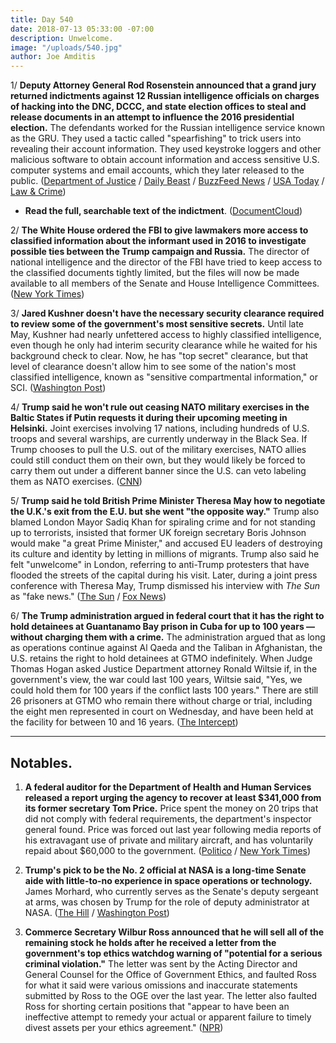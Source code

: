 ```yaml
---
title: Day 540
date: 2018-07-13 05:33:00 -07:00
description: Unwelcome.
image: "/uploads/540.jpg"
author: Joe Amditis
---
```


1/ **Deputy Attorney General Rod Rosenstein announced that a grand jury returned indictments against 12 Russian intelligence officials on charges of hacking into the DNC, DCCC, and state election offices to steal and release documents in an attempt to influence the 2016 presidential election.** The defendants worked for the Russian intelligence service known as the GRU. They used a tactic called "spearfishing" to trick users into revealing their account information. They used keystroke loggers and other malicious software to obtain account information and access sensitive U.S. computer systems and email accounts, which they later released to the public. ([Department of Justice](https://www.justice.gov/live) / [Daily Beast](https://www.thedailybeast.com/exclusive-lone-dnc-hacker-guccifer-20-slipped-up-and-revealed-he-was-a-russian-intelligence-officer) / [BuzzFeed News](https://www.buzzfeed.com/zoetillman/russian-intelligence-officers-have-been-indicted-for?utm_term=.fhew75WlmW#.whW17PDzlD) / [USA Today](https://www.usatoday.com/story/news/politics/2018/07/13/russia-investigation-12-russian-nationals-indicted-2016-hacking/782471002/) / [Law & Crime](https://lawandcrime.com/high-profile/mueller-slaps-12-russians-with-indictments-for-2016-dnc-hack-heres-what-we-know/))

* **Read the full, searchable text of the indictment**. ([DocumentCloud](https://www.documentcloud.org/documents/4598929-Netyksho-Et-Al-Indictment.html))

2/ **The White House ordered the FBI to give lawmakers more access to classified information about the informant used in 2016 to investigate possible ties between the Trump campaign and Russia.** The director of national intelligence and the director of the FBI have tried to keep access to the classified documents tightly limited, but the files will now be made available to all members of the Senate and House Intelligence Committees. ([New York Times](https://www.nytimes.com/2018/07/12/us/politics/white-house-fbi-informant.html))

3/ **Jared Kushner doesn't have the necessary security clearance required to review some of the government's most sensitive secrets.** Until late May, Kushner had nearly unfettered access to highly classified intelligence, even though he only had interim security clearance while he waited for his background check to clear. Now, he has "top secret" clearance, but that level of clearance doesn't allow him to see some of the nation's most classified intelligence, known as "sensitive compartmental information," or SCI. ([Washington Post](https://www.washingtonpost.com/politics/jared-kushner-lacks-security-clearance-level-to-review-some-of-the-nations-most-sensitive-intelligence-in-white-house-role/2018/07/12/10fae2ac-8537-11e8-9e80-403a221946a7_story.html?utm_term=.5fb271647479))

4/ **Trump said he won't rule out ceasing NATO military exercises in the Baltic States if Putin requests it during their upcoming meeting in Helsinki.** Joint exercises involving 17 nations, including hundreds of U.S. troops and several warships, are currently underway in the Black Sea. If Trump chooses to pull the U.S. out of the military exercises, NATO allies could still conduct them on their own, but they would likely be forced to carry them out under a different banner since the U.S. can veto labeling them as NATO exercises. ([CNN](https://www.cnn.com/2018/07/12/politics/trump-nato-military-exercises/index.html))

5/ **Trump said he told British Prime Minister Theresa May how to negotiate the U.K.'s exit from the E.U. but she went "the opposite way."** Trump also blamed London Mayor Sadiq Khan for spiraling crime and for not standing up to terrorists, insisted that former UK foreign secretary Boris Johnson would make "a great Prime Minister," and accused EU leaders of destroying its culture and identity by letting in millions of migrants. Trump also said he felt "unwelcome" in London, referring to anti-Trump protesters that have flooded the streets of the capital during his visit. Later, during a joint press conference with Theresa May, Trump dismissed his interview with *The Sun* as "fake news." ([The Sun](https://www.thesun.co.uk/news/6766531/trump-may-brexit-us-deal-off/) / [Fox News](https://www.mediaite.com/tv/trump-calls-his-sun-interview-bashing-theresa-may-fake-news/))

6/ **The Trump administration argued in federal court that it has the right to hold detainees at Guantanamo Bay prison in Cuba for up to 100 years — without charging them with a crime.** The administration argued that as long as operations continue against Al Qaeda and the Taliban in Afghanistan, the U.S. retains the right to hold detainees at GTMO indefinitely. When Judge Thomas Hogan asked Justice Department attorney Ronald Wiltsie if, in the government's view, the war could last 100 years, Wiltsie said, "Yes, we could hold them for 100 years if the conflict lasts 100 years." There are still 26 prisoners at GTMO who remain there without charge or trial, including the eight men represented in court on Wednesday, and have been held at the facility for between 10 and 16 years. ([The Intercept](https://theintercept.com/2018/07/12/trump-guantanamo-detainees-release/))

---

## Notables.

1. **A federal auditor for the Department of Health and Human Services released a report urging the agency to recover at least $341,000 from its former secretary Tom Price.** Price spent the money on 20 trips that did not comply with federal requirements, the department's inspector general found. Price was forced out last year following media reports of his extravagant use of private and military aircraft, and has voluntarily repaid about $60,000 to the government. ([Politico](https://www.politico.com/story/2018/07/13/tom-price-auditor-travel-685778) / [New York Times](https://www.nytimes.com/2018/07/13/us/politics/health-secretary-tom-price-wasted-money-improper-travel.html))

2. **Trump's pick to be the No. 2 official at NASA is a long-time Senate aide with little-to-no experience in space operations or technology.** James Morhard, who currently serves as the Senate's deputy sergeant at arms, was chosen by Trump for the role of deputy administrator at NASA. ([The Hill](http://thehill.com/homenews/administration/396806-trump-pick-for-top-nasa-role-has-no-past-experience-in-space-tech) / [Washington Post](https://www.washingtonpost.com/technology/2018/07/12/nasa-administrator-has-been-lobbying-space-professional-be-his-deputy-thats-not-who-white-house-nominated/?utm_term=.78e809eb798c))

3. **Commerce Secretary Wilbur Ross announced that he will sell all of the remaining stock he holds after he received a letter from the government's top ethics watchdog warning of "potential for a serious criminal violation."** The letter was sent by the Acting Director and General Counsel for the Office of Government Ethics, and faulted Ross for what it said were various omissions and inaccurate statements submitted by Ross to the OGE over the last year. The letter also faulted Ross for shorting certain positions that "appear to have been an ineffective attempt to remedy your actual or apparent failure to timely divest assets per your ethics agreement." ([NPR](https://www.npr.org/2018/07/13/628682930/criticism-from-ethics-watchdog-leads-commerce-secretary-ross-to-sell-remaining-s))